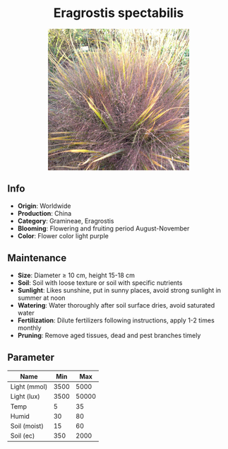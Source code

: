 <h1 align='center'>Eragrostis spectabilis</h1>
<p align="center">
    <img 
        align='center'
        width='320'
        src="../images/eragrostis spectabilis.png" 
        alt='Eragrostis spectabilis' />
</p>

## Info

 - **Origin**: Worldwide
 - **Production**: China
 - **Category**: Gramineae, Eragrostis
 - **Blooming**: Flowering and fruiting period August-November
 - **Color**: Flower color light purple

## Maintenance

 - **Size**: Diameter ≥ 10 cm, height 15-18 cm
 - **Soil**: Soil with loose texture or soil with specific nutrients
 - **Sunlight**: Likes sunshine, put in sunny places, avoid strong sunlight in summer at noon
 - **Watering**: Water thoroughly after soil surface dries, avoid saturated water
 - **Fertilization**: Dilute fertilizers following instructions, apply 1-2 times monthly
 - **Pruning**: Remove aged tissues, dead and pest branches timely

## Parameter

| Name         | Min  | Max   |
|--------------|------|-------|
| Light (mmol) | 3500 | 5000  |
| Light (lux)  | 3500 | 50000 |
| Temp         | 5    | 35    |
| Humid        | 30   | 80    |
| Soil (moist) | 15   | 60    |
| Soil (ec)    | 350  | 2000  |